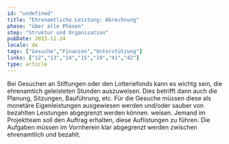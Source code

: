 ```yaml
---
id: "undefined"
title: "Ehrenamtliche Leistung: Abrechnung"
phase: "über alle Phasen"
step: "Struktur und Organisation"
pubDate: 2023-11-24
locale: de
tags: ["Gesuche","Finanzen","Unterstützung"]
links: ["12","13","14","15","19","41","42"]
type: article
---
```


Bei Gesuchen an Stiftungen oder den Lotteriefonds kann es wichtg sein, die ehrenamtich geleisteten Stunden auszuweisen. Dies betrifft dann auch die Planung, Sitzungen, Bauführung, etc. Für die Gesuche müssen diese als monetäre Eigenleistungen ausgewiesen werden und/oder sauber von bezahlten Leistungen abgegrenzt werden können. weisen. Jemand im Projektteam soll den Auftrag erhalten, diese Auflistungen zu führen.  Die Aufgaben müssen im Vornherein klar abgegrenzt werden zwischen ehrenamtlich und bezahlt.

